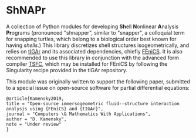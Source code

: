 # ShNAPr
A collection of Python modules for developing **Sh**ell **N**onlinear **A**nalysis **Pr**ograms (pronounced "shnapper", similar to "snapper", a colloquial term for snapping turtles, which belong to a biological order best known for having _shells_.)  This library discretizes shell structures isogeometrically, and relies on [tIGAr](https://github.com/david-kamensky/tIGAr) and its associated dependencies, chiefly [FEniCS](https://fenicsproject.org/).  It is also recommended to use this library in conjunction with the advanced form compiler [TSFC](https://doi.org/10.1137/17M1130642), which may be installed for FEniCS by following the Singularity recipe provided in the tIGAr repository.  

This module was originally written to support the following paper, submitted to a special issue on open-source software for partial differential equations:
```
@article{Kamensky2019,
title = "Open-source immersogeometric fluid--structure interaction analysis using {FEniCS} and {tIGAr}",
journal = "Computers \& Mathematics With Applications",
author = "D. Kamensky",
note = "Under review"
}
```
